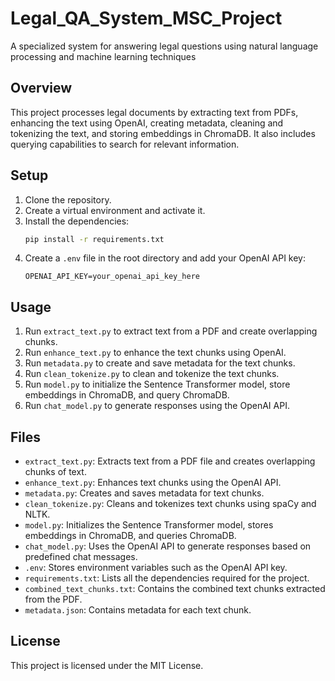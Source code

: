 # Legal_QA_System_MSC_Project
A specialized system for answering legal questions using natural language processing and machine learning techniques 
## Overview
This project processes legal documents by extracting text from PDFs, enhancing the text using OpenAI, creating metadata, cleaning and tokenizing the text, and storing embeddings in ChromaDB. It also includes querying capabilities to search for relevant information.

## Setup
1. Clone the repository.
2. Create a virtual environment and activate it.
3. Install the dependencies:
    ```bash
    pip install -r requirements.txt
    ```
4. Create a `.env` file in the root directory and add your OpenAI API key:
    ```plaintext
    OPENAI_API_KEY=your_openai_api_key_here
    ```

## Usage
1. Run `extract_text.py` to extract text from a PDF and create overlapping chunks.
2. Run `enhance_text.py` to enhance the text chunks using OpenAI.
3. Run `metadata.py` to create and save metadata for the text chunks.
4. Run `clean_tokenize.py` to clean and tokenize the text chunks.
5. Run `model.py` to initialize the Sentence Transformer model, store embeddings in ChromaDB, and query ChromaDB.
6. Run `chat_model.py` to generate responses using the OpenAI API.

## Files
- `extract_text.py`: Extracts text from a PDF file and creates overlapping chunks of text.
- `enhance_text.py`: Enhances text chunks using the OpenAI API.
- `metadata.py`: Creates and saves metadata for text chunks.
- `clean_tokenize.py`: Cleans and tokenizes text chunks using spaCy and NLTK.
- `model.py`: Initializes the Sentence Transformer model, stores embeddings in ChromaDB, and queries ChromaDB.
- `chat_model.py`: Uses the OpenAI API to generate responses based on predefined chat messages.
- `.env`: Stores environment variables such as the OpenAI API key.
- `requirements.txt`: Lists all the dependencies required for the project.
- `combined_text_chunks.txt`: Contains the combined text chunks extracted from the PDF.
- `metadata.json`: Contains metadata for each text chunk.

## License
This project is licensed under the MIT License.
